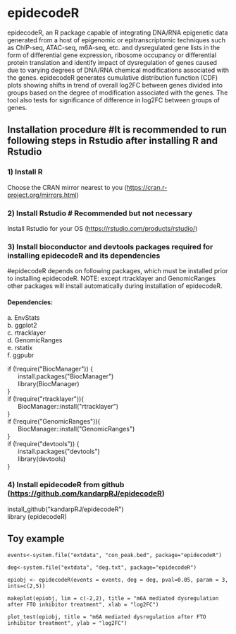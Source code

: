 # epidecodeR

epidecodeR, an R package capable of integrating DNA/RNA epigenetic data generated from a host of epigenomic or epitranscriptomic techniques such as ChIP-seq, ATAC-seq, m6A-seq, etc. and dysregulated gene lists in the form of differential gene expression, ribosome occupancy or differential protein translation and identify impact of dysregulation of genes caused due to varying degrees of DNA/RNA chemical modifications associated with the genes. epidecodeR generates cumulative distribution function (CDF) plots showing shifts in trend of overall log2FC between genes divided into groups based on the degree of modification associated with the genes. The tool also tests for significance of difference in log2FC between groups of genes.

## Installation procedure  #It is recommended to run following steps in Rstudio after installing R and Rstudio

### 1) Install R

Choose the CRAN mirror nearest to you (https://cran.r-project.org/mirrors.html)

### 2) Install Rstudio # Recommended but not necessary 

Install Rstudio for your OS (https://rstudio.com/products/rstudio/)

### 3) Install bioconductor and devtools packages required for installing epidecodeR and its dependencies 
#epidecodeR depends on following packages, which must be installed prior to installing epidecodeR. NOTE: except rtracklayer and GenomicRanges other packages will install automatically during installation of epidecodeR.

#### Dependencies:<br/>
  a. EnvStats<br/>
  b. ggplot2<br/>
  c. rtracklayer<br/>
  d. GenomicRanges<br/>
  e. rstatix<br/>
  f. ggpubr<br/>

if (!require("BiocManager")) {<br/>
&nbsp;&nbsp;&nbsp;&nbsp;&nbsp;&nbsp;install.packages("BiocManager")<br/>
&nbsp;&nbsp;&nbsp;&nbsp;&nbsp;&nbsp;library(BiocManager)<br/>
}
<br/>
if (!require("rtracklayer")){<br/>
&nbsp;&nbsp;&nbsp;&nbsp;&nbsp;&nbsp;BiocManager::install("rtracklayer")<br/>
}
<br/>
if (!require("GenomicRanges")){<br/>
&nbsp;&nbsp;&nbsp;&nbsp;&nbsp;&nbsp;BiocManager::install("GenomicRanges")<br/>
}
<br/>
if (!require("devtools")) {<br/>
&nbsp;&nbsp;&nbsp;&nbsp;&nbsp;&nbsp;install.packages("devtools")<br/>
&nbsp;&nbsp;&nbsp;&nbsp;&nbsp;&nbsp;library(devtools)<br/>
}
<br/>

### 4) Install epidecodeR from github (https://github.com/kandarpRJ/epidecodeR)

install_github("kandarpRJ/epidecodeR")<br/>
library (epidecodeR)

## Toy example

`events<-system.file("extdata", "con_peak.bed", package="epidecodeR")`

`deg<-system.file("extdata", "deg.txt", package="epidecodeR")`

`epiobj <- epidecodeR(events = events, deg = deg, pval=0.05, param = 3, ints=c(2,5))`

`makeplot(epiobj, lim = c(-2,2), title = "m6A mediated dysregulation after FTO inhibitor treatment", xlab = "log2FC")`

`plot_test(epiobj, title = "m6A mediated dysregulation after FTO inhibitor treatment", ylab = "log2FC")`
